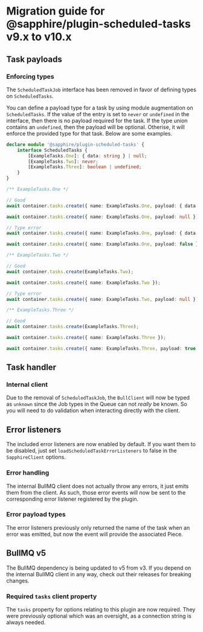 # Migration guide for @sapphire/plugin-scheduled-tasks v9.x to v10.x

## Task payloads

### Enforcing types

The `ScheduledTaskJob` interface has been removed in favor of defining types on `ScheduledTasks`.

You can define a payload type for a task by using module augmentation on `ScheduledTasks`. If the value of the entry is set to `never` or `undefined` in the interface, then there is no payload required for the task. If the type union contains an `undefined`, then the payload will be optional. Otherise, it will enforce the provided type for that task. Below are some examples.

```ts
declare module '@sapphire/plugin-scheduled-tasks' {
	interface ScheduledTasks {
		[ExampleTasks.One]: { data: string } | null;
		[ExampleTasks.Two]: never;
		[ExampleTasks.Three]: boolean | undefined;
	}
}

/** ExampleTasks.One */

// Good
await container.tasks.create({ name: ExampleTasks.One, payload: { data: 'value' } });

await container.tasks.create({ name: ExampleTasks.One, payload: null });

// Type error
await container.tasks.create({ name: ExampleTasks.One, payload: { data: true } });

await container.tasks.create({ name: ExampleTasks.One, payload: false });

/** ExampleTasks.Two */

// Good
await container.tasks.create(ExampleTasks.Two);

await container.tasks.create({ name: ExampleTasks.Two });

// Type error
await container.tasks.create({ name: ExampleTasks.Two, payload: null });

/** ExampleTasks.Three */

// Good
await container.tasks.create(ExampleTasks.Three);

await container.tasks.create({ name: ExampleTasks.Three });

await container.tasks.create({ name: ExampleTasks.Three, payload: true });
```

## Task handler

### Internal client

Due to the removal of `ScheduledTaskJob`, the `BullClient` will now be typed as `unknown` since the Job types in the Queue can not _really_ be known. So you will need to do validation when interacting directly with the client.

## Error listeners

The included error listeners are now enabled by default. If you want them to be disabled, just set `loadScheduledTaskErrorListeners` to false in the `SapphireClient` options.

### Error handling

The internal BullMQ client does not actually throw any errors, it just emits them from the client. As such, those error events will now be sent to the corresponding error listener registered by the plugin.

### Error payload types

The error listeners previously only returned the name of the task when an error was emitted, but now the event will provide the associated Piece.

## BullMQ v5

The BullMQ dependency is being updated to v5 from v3. If you depend on the internal BullMQ client in any way, check out their releases for breaking changes.

### Required `tasks` client property

The `tasks` property for options relating to this plugin are now required. They were previously optional which was an oversight, as a connection string is always needed.
